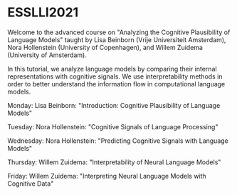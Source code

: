 # ESSLLI2021

Welcome to the advanced course on "Analyzing the Cognitive Plausibility of Language Models" taught by Lisa Beinborn (Vrije Universiteit Amsterdam), Nora Hollenstein (University of Copenhagen), and Willem Zuidema (University of Amsterdam). 

In this tutorial, we analyze language models by comparing their internal representations with cognitive signals. We use interpretability methods in order to better understand the information flow in computational language models. 

Monday: 
Lisa Beinborn: "Introduction: Cognitive Plausibility of Language Models"

Tuesday: 
Nora Hollenstein: "Cognitive Signals of Language Processing"

Wednesday: 
Nora Hollenstein: "Predicting Cognitive Signals with Language Models"

Thursday: 
Willem Zuidema: "Interpretability of Neural Language Models"

Friday: 
Willem Zuidema: "Interpreting Neural Language Models with Cognitive Data"

